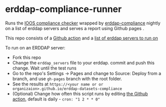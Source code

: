 # erddap-compliance-runner

Runs the [IOOS compliance checker](https://github.com/ioos/compliance-checker) wrapped by [erddap-compliance](https://github.com/cioos-siooc/erddap-compliance) nightly on a list of erddap servers and serves a report using Github pages .

This repo consists of a [Github action](https://github.com/cioos-siooc/cioos-datasets-compliance/blob/main/.github/workflows/test_datasets.yaml) and a [list of erddap servers to run on](https://github.com/cioos-siooc/cioos-datasets-compliance/blob/main/erddap_servers)

To run on an ERDDAP server:

- Fork this repo
- Change the `erddap_servers` file to your erddap. commit and push this change. Wait until the test runs
- Go to the repo's Settings -> Pages and change to Source: Deploy from a branch, and use `gh-pages` branch with the root folder.
- See the results at `https://<your name or or organizaion>.github.io/erddap-datasets-compliance`
- (Optional) Change how often this script runs by editing [the Github action](https://github.com/cioos-siooc/erddap-compliance-runner/blob/main/.github/workflows/test_datasets.yaml#L7), default is daily - `cron: "1 2 * * 0"`

